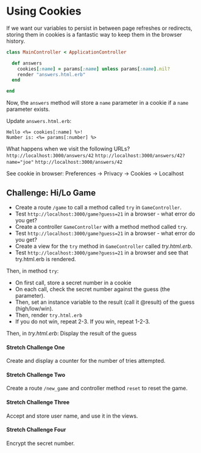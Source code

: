 # Using Cookies

If we want our variables to persist in between page refreshes or redirects, storing them in cookies is a fantastic way to keep them in the browser history.

```ruby
class MainController < ApplicationController

  def answers
    cookies[:name] = params[:name] unless params[:name].nil?
    render "answers.html.erb"
  end

end
```
Now, the `answers` method will store a `name` parameter in a cookie if a `name` parameter exists.

Update `answers.html.erb`:
```
Hello <%= cookies[:name] %>!
Number is: <%= params[:number] %>
```

What happens when we visit the following URLs?
`http://localhost:3000/answers/42`
`http://localhost:3000/answers/42?name="joe"`
`http://localhost:3000/answers/42`

See cookie in browser: Preferences -> Privacy -> Cookies -> Localhost



## Challenge: Hi/Lo Game

* Create a route `/game` to call a method called `try` in `GameController`.
* Test `http://localhost:3000/game?guess=21` in a browser - what error do you get?
* Create a controller `GameController` with a method method called `try`.
* Test `http://localhost:3000/game?guess=21` in a browser - what error do you get?
* Create a view for the `try` method in `GameController` called *try.html.erb*.
* Test `http://localhost:3000/game?guess=21` in a browser and see that try.html.erb is rendered.

Then, in method `try`:

* On first call, store a secret number in a cookie
* On each call, check the secret number against the guess (the parameter).
* Then, set an instance variable to the result (call it @result) of the guess (high/low/win).
* Then, render `try.html.erb`
* If you do not win, repeat 2-3. If you win, repeat 1-2-3.

Then, in *try.html.erb*:
Display the result of the guess

#### Stretch Challenge One

Create and display a counter for the number of tries attempted.

#### Stretch Challenge Two

Create a route `/new_game` and controller method `reset` to reset the game.


#### Stretch Challenge Three

Accept and store user name, and use it in the views.

#### Stretch Challenge Four

Encrypt the secret number.
